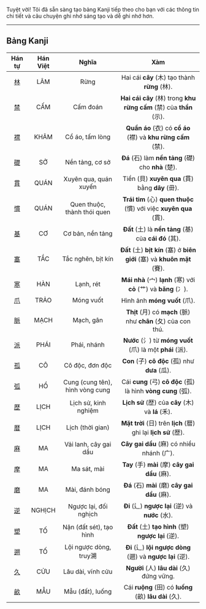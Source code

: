 Tuyệt vời\! Tôi đã sẵn sàng tạo bảng Kanji tiếp theo cho bạn với các thông tin chi tiết và câu chuyện ghi nhớ sáng tạo và dễ ghi nhớ hơn.

----

## Bảng Kanji

| Hán tự | Hán Việt | Nghĩa | Xàm |
| :---: | :---: | :---: | :---: |
| [<span class="stroke-order">林</span>](https://mazii.net/vi-VN/search/kanji/javi/%E6%9E%97) | LÂM | Rừng | Hai cái **cây** (木) tạo thành **rừng** (林). |
| [<span class="stroke-order">禁</span>](https://mazii.net/vi-VN/search/kanji/javi/%E7%A6%81) | CẤM | Cấm đoán | **Hai cái cây** (林) trong **khu rừng cấm** (禁) của **thần** (示). |
| [<span class="stroke-order">襟</span>](https://mazii.net/vi-VN/search/kanji/javi/%E8%A5%9F) | KHÂM | Cổ áo, tấm lòng | **Quần áo** (衣) có **cổ áo** (襟) và **khu rừng cấm** (禁). |
| [<span class="stroke-order">礎</span>](https://mazii.net/vi-VN/search/kanji/javi/%E7%A4%8E) | SỞ | Nền tảng, cơ sở | **Đá** (石) làm **nền tảng** (礎) cho **nhà** (楚). |
| [<span class="stroke-order">貫</span>](https://mazii.net/vi-VN/search/kanji/javi/%E8%B2%AB) | QUÁN | Xuyên qua, quán xuyến | Tiền (貝) **xuyên qua** (貫) bằng **dây** (毌). |
| [<span class="stroke-order">慣</span>](https://mazii.net/vi-VN/search/kanji/javi/%E6%85%A3) | QUÁN | Quen thuộc, thành thói quen | **Trái tim** (心) **quen thuộc** (慣) với việc **xuyên qua** (貫). |
| [<span class="stroke-order">基</span>](https://mazii.net/vi-VN/search/kanji/javi/%E5%9F%BA) | CƠ | Cơ bản, nền tảng | **Đất** (土) là **nền tảng** (基) của **cái đó** (其). |
| [<span class="stroke-order">塞</span>](https://mazii.net/vi-VN/search/kanji/javi/%E5%A1%9E) | TẮC | Tắc nghẽn, bịt kín | **Đất** (土) **bịt kín** (塞) ở **biên giới** (塞) và **khuôn mặt** (賽). |
| [<span class="stroke-order">寒</span>](https://mazii.net/vi-VN/search/kanji/javi/%E5%AF%92) | HÀN | Lạnh, rét | **Mái nhà** (宀) **lạnh** (寒) với **cỏ** (艹) và **băng** (冫). |
| [<span class="stroke-order">爪</span>](https://mazii.net/vi-VN/search/kanji/javi/%E7%88%AA) | TRẢO | Móng vuốt | Hình ảnh **móng vuốt** (爪). |
| [<span class="stroke-order">脈</span>](https://mazii.net/vi-VN/search/kanji/javi/%E8%84%88) | MẠCH | Mạch, gân | **Thịt** (月) có **mạch** (脈) như **chân** (夂) của con thú. |
| [<span class="stroke-order">派</span>](https://mazii.net/vi-VN/search/kanji/javi/%E6%B4%BE) | PHÁI | Phái, nhánh | **Nước** (氵) từ **móng vuốt** (爪) là một **phái** (派). |
| [<span class="stroke-order">孤</span>](https://mazii.net/vi-VN/search/kanji/javi/%E5%AD%A4) | CÔ | Cô độc, đơn độc | **Con** (子) **cô độc** (孤) như **dưa** (瓜). |
| [<span class="stroke-order">弧</span>](https://mazii.net/vi-VN/search/kanji/javi/%E5%BC%A7) | HỒ | Cung (cung tên), hình vòng cung | Cái **cung** (弓) **cô độc** (孤) là hình **vòng cung** (弧). |
| [<span class="stroke-order">歴</span>](https://mazii.net/vi-VN/search/kanji/javi/%E6%AD%B4) | LỊCH | Lịch sử, kinh nghiệm | **Lịch sử** (歴) của **cây** (木) và **lá** (禾). |
| [<span class="stroke-order">暦</span>](https://mazii.net/vi-VN/search/kanji/javi/%E6%9A%A6) | LỊCH | Lịch (thời gian) | **Mặt trời** (日) trên **lịch** (暦) ghi lại **lịch sử** (歴). |
| [<span class="stroke-order">麻</span>](https://mazii.net/vi-VN/search/kanji/javi/%E9%BA%BB) | MA | Vải lanh, cây gai dầu | **Cây gai dầu** (麻) có nhiều nhánh (广). |
| [<span class="stroke-order">摩</span>](https://mazii.net/vi-VN/search/kanji/javi/%E6%91%A9) | MA | Ma sát, mài | **Tay** (手) **mài** (摩) **cây gai dầu** (麻). |
| [<span class="stroke-order">磨</span>](https://mazii.net/vi-VN/search/kanji/javi/%E7%A3%A8) | MA | Mài, đánh bóng | **Đá** (石) **mài** (磨) **cây gai dầu** (麻). |
| [<span class="stroke-order">逆</span>](https://mazii.net/vi-VN/search/kanji/javi/%E9%80%86) | NGHỊCH | Ngược lại, đối nghịch | **Đi** (辶) **ngược lại** (逆) và **nước** (水). |
| [<span class="stroke-order">塑</span>](https://mazii.net/vi-VN/search/kanji/javi/%E5%A1%91) | TỐ | Nặn (đất sét), tạo hình | **Đất** (土) **tạo hình** (塑) **ngược lại** (逆). |
| [<span class="stroke-order">遡</span>](https://mazii.net/vi-VN/search/kanji/javi/%E9%81%A1) | TỐ | Lội ngược dòng, truy溯 | **Đi** (辶) **lội ngược dòng** (遡) và **ngược lại** (逆). |
| [<span class="stroke-order">久</span>](https://mazii.net/vi-VN/search/kanji/javi/%E4%B9%85) | CỬU | Lâu dài, vĩnh cửu | **Người** (人) **lâu dài** (久) đứng vững. |
| [<span class="stroke-order">畝</span>](https://mazii.net/vi-VN/search/kanji/javi/%E7%95%9D) | MẪU | Mẫu (đất), luống | Cái **ruộng** (田) có **luống** (畝) **lâu dài** (久). |

